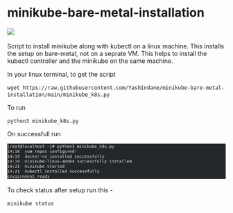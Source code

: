 # minikube-bare-metal-installation

![](https://img.shields.io/badge/python-3.8-lightgrey)

Script to install minikube along with kubectl on a linux machine. This installs the setup on bare-metal, not on a seprate VM.
This helps to install the kubectl controller and the minikube on the same machine.

In your linux terminal, to get the script
```
wget https://raw.githubusercontent.com/YashIndane/minikube-bare-metal-installation/main/minikube_k8s.py
```

To run

```
python3 minikube_k8s.py
```

On successfull run

![](images/v1.png)

To check status after setup run this -
```
minikube status
```





